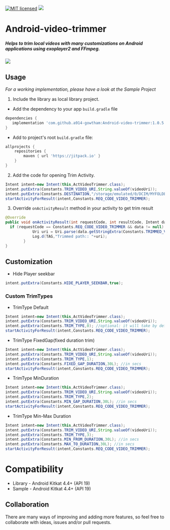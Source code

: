[![MIT licensed](https://img.shields.io/badge/license-MIT-blue.svg)](https://raw.githubusercontent.com/hyperium/hyper/master/LICENSE)
[![](https://jitpack.io/v/a914-gowtham/Android-video-trimmer.svg)](https://jitpack.io/#a914-gowtham/Android-video-trimmer)

# Android-video-trimmer

##### Helps to trim local videos with many customizations on Android applications using exoplayer2 and FFmpeg.

![](https://github.com/a914-gowtham/Android-video-trimmer/blob/master/demo.gif)

## Usage
*For a working implementation, please have a look at the Sample Project*

1. Include the library as local library project.

+ Add the dependency to your app `build.gradle` file
 ```gradle
 dependencies {
    implementation 'com.github.a914-gowtham:Android-video-trimmer:1.0.5'
 }
 ```
 + Add to project's root `build.gradle` file:
```gradle
allprojects {
	repositories {
		maven { url 'https://jitpack.io' }
	}
}
```
2. Add the code for opening Trim Activity.
```java
Intent intent=new Intent(this,ActVideoTrimmer.class);
intent.putExtra(Constants.TRIM_VIDEO_URI,String.valueOf(videoUri));
intent.putExtra(Constants.DESTINATION,"/storage/emulated/0/DCIM/MYFOLDER"); //optional default output path /storage/emulated/0/DOWNLOADS
startActivityForResult(intent,Constants.REQ_CODE_VIDEO_TRIMMER);
```
3. Override `onActivityResult` method in your activity to get trim result
```java
@Override
public void onActivityResult(int requestCode, int resultCode, Intent data) {
  if (requestCode == Constants.REQ_CODE_VIDEO_TRIMMER && data != null) {
            Uri uri = Uri.parse(data.getStringExtra(Constants.TRIMMED_VIDEO_PATH));
            Log.d(TAG,"Trimmed path:: "+uri);
        }
}
```
## Customization

* Hide Player seekbar
```java
intent.putExtra(Constants.HIDE_PLAYER_SEEKBAR,true);
```

### Custom TrimTypes

* TrimType Default
```java
Intent intent=new Intent(this,ActVideoTrimmer.class);
intent.putExtra(Constants.TRIM_VIDEO_URI,String.valueOf(videoUri));
intent.putExtra(Constants.TRIM_TYPE,0); //optional: it will take by default
startActivityForResult(intent,Constants.REQ_CODE_VIDEO_TRIMMER);
```

* TrimType FixedGap(fixed duration trim)
```java
Intent intent=new Intent(this,ActVideoTrimmer.class);
intent.putExtra(Constants.TRIM_VIDEO_URI,String.valueOf(videoUri));
intent.putExtra(Constants.TRIM_TYPE,1);
intent.putExtra(Constants.FIXED_GAP_DURATION,30L); //in secs
startActivityForResult(intent,Constants.REQ_CODE_VIDEO_TRIMMER);
```

* TrimType MinDuration
```java
Intent intent=new Intent(this,ActVideoTrimmer.class);
intent.putExtra(Constants.TRIM_VIDEO_URI,String.valueOf(videoUri));
intent.putExtra(Constants.TRIM_TYPE,2);
intent.putExtra(Constants.MIN_GAP_DURATION,30L); //in secs
startActivityForResult(intent,Constants.REQ_CODE_VIDEO_TRIMMER);
```

* TrimType Min-Max Duration
```java
Intent intent=new Intent(this,ActVideoTrimmer.class);
intent.putExtra(Constants.TRIM_VIDEO_URI,String.valueOf(videoUri));
intent.putExtra(Constants.TRIM_TYPE,3);
intent.putExtra(Constants.MIN_FROM_DURATION,30L); //in secs
intent.putExtra(Constants.MAX_TO_DURATION,30L); //in secs
startActivityForResult(intent,Constants.REQ_CODE_VIDEO_TRIMMER);
```

# Compatibility
  
  * Library - Android Kitkat 4.4+ (API 19)
  * Sample - Android Kitkat 4.4+ (API 19)
  
## Collaboration
There are many ways of improving and adding more features, so feel free to collaborate with ideas, issues and/or pull requests. 

